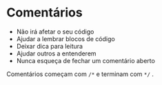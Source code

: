 # Comentários

* Não irá afetar o seu código
* Ajudar a lembrar blocos de código
* Deixar dica para leitura
* Ajudar outros a entenderem
* Nunca esqueça de fechar um comentário aberto

Comentários começam com `/*` e terminam com `*/` .

